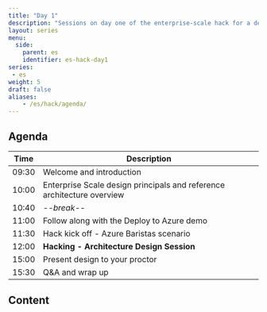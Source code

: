 ```yaml
---
title: "Day 1"
description: "Sessions on day one of the enterprise-scale hack for a design session around our Azure Baristas scenario."
layout: series
menu:
  side:
    parent: es
    identifier: es-hack-day1
series:
 - es
weight: 5
draft: false
aliases:
    - /es/hack/agenda/
---
```


## Agenda

| **Time** | **Description**
|---|---|
| 09:30 | Welcome and introduction |
| 10:00 | Enterprise Scale design principals and reference architecture overview |
| 10:40 | _--break--_ |
| 11:00 | Follow along with the Deploy to Azure demo |
| 11:30 | Hack kick off - Azure Baristas scenario |
| 12:00 | **Hacking - Architecture Design Session** |
| 15:00 | Present design to your proctor |
| 15:30 | Q&A and wrap up |

## Content

